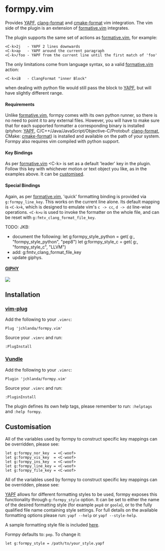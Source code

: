 # formpy.vim

Provides [YAPF](https://github.com/google/yapf), [clang-format](http://clang.llvm.org/docs/ClangFormat.html#vim-integration) and [cmake-format](https://github.com/cheshirekow/cmake_format) vim integration. The vim side of the plugin is an extension of [formative.vim](https://github.com/frasercrmck/formative.vim) integrates.

The plugin supports the same set of actions as [formative.vim](https://github.com/frasercrmck/formative.vim), for example:

    <C-k>2j   - YAPF 2 lines downwards
    <C-k>ap   - YAPF around the current paragraph
    <C-k>/foo - YAPF from the current line until the first match of 'foo'

The only limitations come from language syntax, so a valid [formative.vim](https://github.com/frasercrmck/formative.vim) action:

    <C-k>iB   - ClangFormat "inner Block"
when dealing with python file would still pass the block to [YAPF](https://github.com/google/yapf), but will have slightly different range.

#### Requirements

Unlike [formative.vim](https://github.com/frasercrmck/formative.vim), formpy comes with its own python runner, so there is no need to point it to any external files. However, you will have to make sure that for each supported formatter a corresponding binary is installed (ptyhon: [YAPF](https://github.com/google/yapf), C/C++/Java/JavaScript/Objective-C/Protobuf: [clang-format](http://clang.llvm.org/docs/ClangFormat.html#vim-integration), CMake: [cmake-format](https://github.com/cheshirekow/cmake_format)) is installed and available on the path of your system. Formpy also requires vim compiled with python support.

#### Key Bindings

As per [formative.vim](https://github.com/frasercrmck/formative.vim) \<C-k> is set as a default 'leader' key in the plugin. Follow this key with whichever motion or text object you like, as in the examples above. It can be [customised](##Customisation).

#### Special Bindings

Again, as per [formative.vim](https://github.com/frasercrmck/formative.vim), 'quick' formatting binding is provided via `g:formpy_line_key`. This works on the current line alone. Its default mapping is `<C-k>k`, which is designed to emulate vim's `c -> cc`, `d -> dd` line-wise operations. `<C-k>u` is used to invoke the formatter on the whole file, and can be reset with `g:fmtv_clang_format_file_key`.

TODO: JKB:
- document the following:
    let g:formpy_style_python = get( g:, "formpy_style_python", "pep8")
    let g:formpy_style_c = get( g:, "formpy_style_c", "LLVM")
- add: g:fmtv_clang_format_file_key
- update giphys.


#### [GIPHY](https://giphy.com/)

![](https://raw.githubusercontent.com/jchlanda/formpy.vim/gif/assets/formpy_py.640.gif)

## Installation

### [vim-plug](https://github.com/junegunn/vim-plug)

Add the following to your `.vimrc`:

    Plug 'jchlanda/formpy.vim'
Source your `.vimrc` and run:

    :PlugInstall


### [Vundle](https://github.com/gmarik/Vundle.vim)

Add the following to your `.vimrc`:

    Plugin 'jchlanda/formpy.vim'
Source your `.vimrc` and run:

    :PluginInstall

The plugin defines its own help tags, please remember to run: `:helptags` and `:help formpy`.

## Customisation

All of the variables used by formpy to construct specific key mappings can be overridden, please see:

    let g:formpy_nor_key  = <C-woof>
    let g:formpy_vis_key  = <C-woof>
    let g:formpy_ins_key  = <C-woof>
    let g:formpy_line_key = <C-woof>
    let g:formpy_file_key = <C-woof>

All of the variables used by formpy to construct specific key mappings can be overridden, please see:

[YAPF](https://github.com/google/yapf) allows for different formatting styles to be used, formpy exposes this functionality through `g:formpy_style` option. It can be set to either the name of the desired formatting style (for example `pep8` or `goole`), or to the fully qualified file name containing style settings. For full details on the available formatting options please run: `yapf --help` or `yapf --style-help`.

A sample formatting style file is included [here](https://github.com/jchlanda/formpy.vim/tree/master/doc/.style.yapf).

Formpy defaults to: `pep`. To change it:

    let g:formpy_style = /path/to/your_style.yapf
